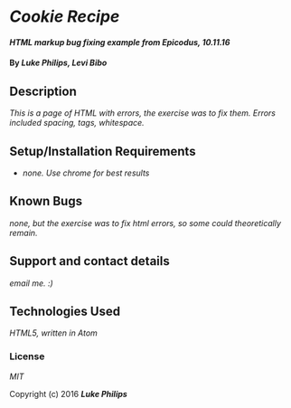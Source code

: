 # _Cookie Recipe_

#### _HTML markup bug fixing example from Epicodus, 10.11.16_

#### By _**Luke Philips, Levi Bibo**_

## Description

_This is a page of HTML with errors, the exercise was to fix them. Errors included spacing, tags, whitespace._

## Setup/Installation Requirements

* _none. Use chrome for best results_

## Known Bugs

_none, but the exercise was to fix html errors, so some could theoretically remain._

## Support and contact details

_email me. :)_

## Technologies Used

_HTML5, written in Atom_

### License

*MIT*

Copyright (c) 2016 **_Luke Philips_**

